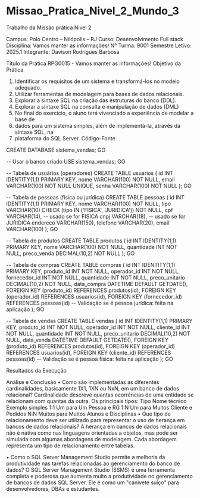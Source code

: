 # Missao_Pratica_Nivel_2_Mundo_3
 Trabalho da Missão prática Nivel 2

Campus: Polo Centro – Nilópolis – RJ
Curso: Desenvolvimento Full stack
Disciplina: Vamos manter as informações!
N° Turma: 9001
Semestre Letivo: 2025.1
Integrante: Davison Rodrigues Barbosa

Título da Prática
RPG0015  - Vamos manter as informações!
 Objetivo da Prática
1.	Identificar os requisitos de um sistema e transformá-los no modelo adequado.
2.	Utilizar ferramentas de modelagem para bases de dados relacionais.
3.	Explorar a sintaxe SQL na criação das estruturas do banco (DDL).
4.	Explorar a sintaxe SQL na consulta e manipulação de dados (DML)
5.	No final do exercício, o aluno terá vivenciado a experiência de modelar a base de
6.	dados para um sistema simples, além de implementá-la, através da sintaxe SQL, na
7.	plataforma do SQL Server.
Código-Fonte

CREATE DATABASE sistema_vendas;
GO

-- Usar o banco criado
USE sistema_vendas;
GO

-- Tabela de usuários (operadores)
CREATE TABLE usuarios (
    id INT IDENTITY(1,1) PRIMARY KEY,
    nome VARCHAR(100) NOT NULL,
    email VARCHAR(100) NOT NULL UNIQUE,
    senha VARCHAR(100) NOT NULL
);
GO

-- Tabela de pessoas (física ou jurídica)
CREATE TABLE pessoas (
    id INT IDENTITY(1,1) PRIMARY KEY,
    nome VARCHAR(100) NOT NULL,
    tipo VARCHAR(10) CHECK (tipo IN ('FISICA', 'JURIDICA')) NOT NULL,
    cpf VARCHAR(14),  -- usado se for FISICA
    cnpj VARCHAR(18), -- usado se for JURIDICA
    endereco VARCHAR(150),
    telefone VARCHAR(20),
    email VARCHAR(100)
);
GO

-- Tabela de produtos
CREATE TABLE produtos (
    id INT IDENTITY(1,1) PRIMARY KEY,
    nome VARCHAR(100) NOT NULL,
    quantidade INT NOT NULL,
    preco_venda DECIMAL(10,2) NOT NULL
);
GO

-- Tabela de compras
CREATE TABLE compras (
    id INT IDENTITY(1,1) PRIMARY KEY,
    produto_id INT NOT NULL,
    operador_id INT NOT NULL,
    fornecedor_id INT NOT NULL,
    quantidade INT NOT NULL,
    preco_unitario DECIMAL(10,2) NOT NULL,
    data_compra DATETIME DEFAULT GETDATE(),
    FOREIGN KEY (produto_id) REFERENCES produtos(id),
    FOREIGN KEY (operador_id) REFERENCES usuarios(id),
    FOREIGN KEY (fornecedor_id) REFERENCES pessoas(id)
    -- Validação se é pessoa jurídica: feita na aplicação
);
GO

-- Tabela de vendas
CREATE TABLE vendas (
    id INT IDENTITY(1,1) PRIMARY KEY,
    produto_id INT NOT NULL,
    operador_id INT NOT NULL,
    cliente_id INT NOT NULL,
    quantidade INT NOT NULL,
    preco_unitario DECIMAL(10,2) NOT NULL,
    data_venda DATETIME DEFAULT GETDATE(),
    FOREIGN KEY (produto_id) REFERENCES produtos(id),
    FOREIGN KEY (operador_id) REFERENCES usuarios(id),
    FOREIGN KEY (cliente_id) REFERENCES pessoas(id)
    -- Validação se é pessoa física: feita na aplicação
);
GO

 Resultados da Execução
 
 
Análise e Conclusão
•	Como são implementadas as diferentes cardinalidades, basicamente 1X1, 1XN ou NxN, em um banco de dados relacional?
Cardinalidade descreve quantas ocorrências de uma entidade se relacionam com quantas da outra.
           Os principais tipos:
           Tipo	  Nome técnico	Exemplo simples
            1:1	   Um para Um	   Pessoa e RG
            1:N	   Um para Muitos	   Cliente e Pedidos
            N:N	  Muitos para Muitos	  Alunos e Disciplinas
•	Que tipo de relacionamento deve ser utilizado para representar o uso de herança em bancos de dados relacionais?
A herança em bancos de dados relacionais não é nativa como nas linguagens orientadas a objetos, mas pode ser simulada com algumas abordagens de modelagem. Cada abordagem representa um tipo de relacionamento entre tabelas.

•	Como o SQL Server Management Studio permite a melhoria da produtividade nas tarefas relacionadas ao gerenciamento do banco de dados?
O SQL Server Management Studio (SSMS) é uma ferramenta completa e poderosa que aumenta muito a produtividade no gerenciamento de bancos de dados SQL Server. Ele é como um "canivete suíço" para desenvolvedores, DBAs e estudantes.
